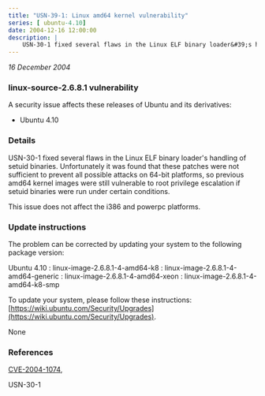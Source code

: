 ```yaml
---
title: "USN-39-1: Linux amd64 kernel vulnerability"
series: [ ubuntu-4.10]
date: 2004-12-16 12:00:00
description: |
    USN-30-1 fixed several flaws in the Linux ELF binary loader&#39;s handling of setuid binaries. Unfortunately it was found that these patches were not sufficient to prevent all possible attacks on 64-bit platforms, so previous amd64 kernel images were still vulnerable to root privilege escalation if setuid binaries were run under certain conditions.
--- 
```

 
 

*16 December 2004*

### linux-source-2.6.8.1 vulnerability

A security issue affects these releases of Ubuntu and its derivatives:

* Ubuntu 4.10

### Details

USN-30-1 fixed several flaws in the Linux ELF binary loader&#39;s handling of setuid binaries. Unfortunately it was found that these patches were not sufficient to prevent all possible attacks on 64-bit platforms, so previous amd64 kernel images were still vulnerable to root privilege escalation if setuid binaries were run under certain conditions.

This issue does not affect the i386 and powerpc platforms.

### Update instructions

The problem can be corrected by updating your system to the following package version:

Ubuntu 4.10
 : linux-image-2.6.8.1-4-amd64-k8 
 : linux-image-2.6.8.1-4-amd64-generic 
 : linux-image-2.6.8.1-4-amd64-xeon 
 : linux-image-2.6.8.1-4-amd64-k8-smp 

To update your system, please follow these instructions: [https://wiki.ubuntu.com/Security/Upgrades](https://wiki.ubuntu.com/Security/Upgrades).

None

### References

 
 [CVE-2004-1074](http://people.ubuntu.com/~ubuntu-security/cve/CVE-2004-1074), 

 USN-30-1
 

